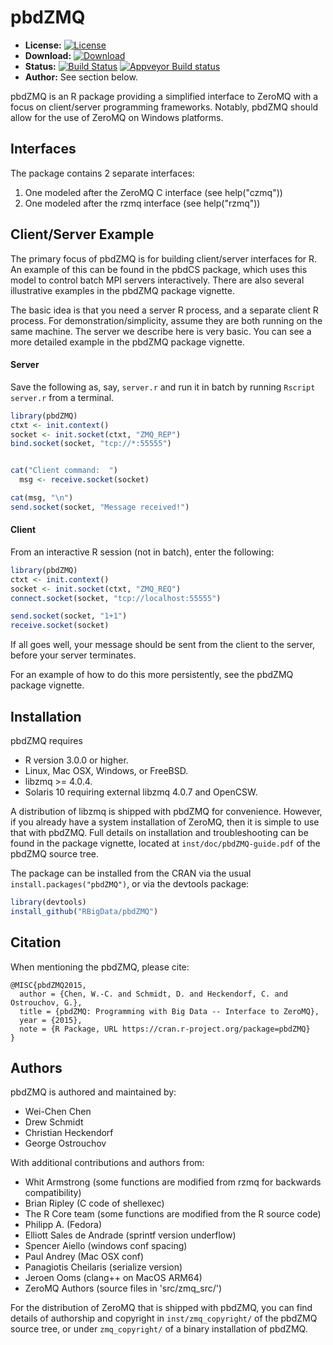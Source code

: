 # pbdZMQ

* **License:** [![License](https://img.shields.io/badge/license-GPL%20v3-orange.svg?style=flat)](https://www.gnu.org/licenses/gpl-3.0.en.html)
* **Download:** [![Download](https://cranlogs.r-pkg.org/badges/pbdZMQ)](https://cran.r-project.org/package=pbdZMQ)
* **Status:** [![Build Status](https://gitlab.com/snoweye/pbdZMQ/badges/master/pipeline.svg)](https://gitlab.com/snoweye/pbdZMQ/-/commits/master) [![Appveyor Build status](https://ci.appveyor.com/api/projects/status/32r7s2skrgm9ubva?svg=true)](https://ci.appveyor.com/project/snoweye/pbdZMQ)
* **Author:** See section below.


pbdZMQ is an R package providing a simplified interface to ZeroMQ with a focus on client/server programming frameworks.  Notably, pbdZMQ should allow for the use of ZeroMQ on Windows platforms.


## Interfaces

The package contains 2 separate interfaces:

1. One modeled after the ZeroMQ C interface (see help("czmq"))
2. One modeled after the rzmq interface (see help("rzmq"))


## Client/Server Example

The primary focus of pbdZMQ is for building client/server interfaces for R.  An example of this can be found in the pbdCS package, which uses this model to control batch MPI servers interactively.  There are also several illustrative examples in the pbdZMQ package vignette.

The basic idea is that you need a server R process, and a separate client R process.  For demonstration/simplicity, assume they are both running on the same machine.  The server we describe here is very basic.  You can see a more detailed example in the pbdZMQ package vignette.


#### Server

Save the following as, say, `server.r` and run it in batch by running `Rscript server.r` from a terminal.

```r
library(pbdZMQ)
ctxt <- init.context()
socket <- init.socket(ctxt, "ZMQ_REP")
bind.socket(socket, "tcp://*:55555")


cat("Client command:  ")
  msg <- receive.socket(socket)

cat(msg, "\n")
send.socket(socket, "Message received!")
```


#### Client

From an interactive R session (not in batch), enter the following:

```r
library(pbdZMQ)
ctxt <- init.context()
socket <- init.socket(ctxt, "ZMQ_REQ")
connect.socket(socket, "tcp://localhost:55555")

send.socket(socket, "1+1")
receive.socket(socket)
```

If all goes well, your message should be sent from the client to the server, before your server terminates.

For an example of how to do this more persistently, see the pbdZMQ package vignette.


## Installation

pbdZMQ requires

* R version 3.0.0 or higher.
* Linux, Mac OSX, Windows, or FreeBSD.
* libzmq >= 4.0.4.
* Solaris 10 requiring external libzmq 4.0.7 and OpenCSW.

A distribution of libzmq is shipped with pbdZMQ for convenience.  However, if you already have a system installation of ZeroMQ, then it is simple to use that with pbdZMQ.  Full details on installation and troubleshooting can be found in the package vignette, located at `inst/doc/pbdZMQ-guide.pdf` of the pbdZMQ source tree.

The package can be installed from the CRAN via the usual `install.packages("pbdZMQ")`, or via the devtools package:

```r
library(devtools)
install_github("RBigData/pbdZMQ")
```


## Citation

When mentioning the pbdZMQ, please cite:

```
@MISC{pbdZMQ2015,
  author = {Chen, W.-C. and Schmidt, D. and Heckendorf, C. and Ostrouchov, G.},
  title = {pbdZMQ: Programming with Big Data -- Interface to ZeroMQ},
  year = {2015},
  note = {R Package, URL https://cran.r-project.org/package=pbdZMQ}
}
```


## Authors

pbdZMQ is authored and maintained by:

* Wei-Chen Chen
* Drew Schmidt
* Christian Heckendorf
* George Ostrouchov

With additional contributions and authors from:

* Whit Armstrong (some functions are modified from rzmq for backwards compatibility)
* Brian Ripley (C code of shellexec)
* The R Core team (some functions are modified from the R source code)
* Philipp A. (Fedora)
* Elliott Sales de Andrade (sprintf version underflow)
* Spencer Aiello (windows conf spacing)
* Paul Andrey (Mac OSX conf)
* Panagiotis Cheilaris (serialize version)
* Jeroen Ooms (clang++ on MacOS ARM64)
* ZeroMQ Authors (source files in 'src/zmq_src/')

For the distribution of ZeroMQ that is shipped with pbdZMQ, you can find details of authorship and copyright in `inst/zmq_copyright/` of the pbdZMQ source tree, or under `zmq_copyright/` of a binary installation of pbdZMQ.
